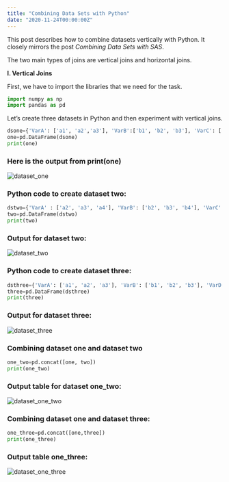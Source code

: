 ```yaml
---
title: "Combining Data Sets with Python"
date: "2020-11-24T00:00:00Z"
---
```

This post describes how to combine datasets vertically with Python. It closely mirrors the post *Combining Data Sets with SAS*. 

The two main types of joins are vertical joins and horizontal joins.


__I.	Vertical Joins__

First, we have to import the libraries that we need for the task.

```python
import numpy as np
import pandas as pd
```

Let’s create three datasets in Python and then experiment with vertical joins. <!--more-->

```python
dsone={'VarA': ['a1', 'a2','a3'], 'VarB':['b1', 'b2', 'b3'], 'VarC': ['c1', 'c2', 'c3'] }
one=pd.DataFrame(dsone)
print(one)
```
### Here is the output from print(one)


![dataset_one](/image/p_dataset_one.png "Is it working?")

### Python code to create dataset two:

```python
dstwo={'VarA' : ['a2', 'a3', 'a4'], 'VarB': ['b2', 'b3', 'b4'], 'VarC': ['c2', 'c3', 'c4']}
two=pd.DataFrame(dstwo)
print(two)
```

### Output for dataset two:

![dataset_two](/image/p_dataset_two.png)

### Python code to create dataset three:

```python
dsthree={'VarA': ['a1', 'a2', 'a3'], 'VarB': ['b1', 'b2', 'b3'], 'VarD': [21,13,15]}
three=pd.DataFrame(dsthree)
print(three)
```

### Output for dataset three:

![dataset_three](/image/p_dataset_three.png)

### Combining dataset one and dataset two

```python
one_two=pd.concat([one, two])
print(one_two)
```

### Output table for dataset one_two:

![dataset_one_two](/image/p_dataset_one_two.png)

### Combining dataset one and dataset three:

```python
one_three=pd.concat([one,three])
print(one_three)
```

### Output table one_three:

![dataset_one_three](/image/p_dataset_one_three.png)



